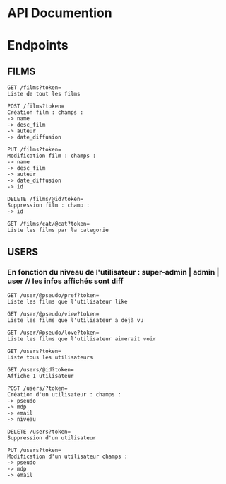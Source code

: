 # API Documention

# Endpoints

## FILMS

```
GET /films?token=
Liste de tout les films
```

```
POST /films?token=
Création film : champs :
-> name
-> desc_film
-> auteur
-> date_diffusion
```

```
PUT /films?token=
Modification film : champs :
-> name
-> desc_film
-> auteur
-> date_diffusion
-> id
```

```
DELETE /films/@id?token=
Suppression film : champ :
-> id
```

```
GET /films/cat/@cat?token=
Liste les films par la categorie
```

## USERS

### En fonction du niveau de l'utilisateur : super-admin | admin | user // les infos affichés sont diff

```
GET /user/@pseudo/pref?token=
Liste les films que l'utilisateur like
```

```
GET /user/@pseudo/view?token=
Liste les films que l'utilisateur a déjà vu
```

```
GET /user/@pseudo/love?token=
Liste les films que l'utilisateur aimerait voir
```

```
GET /users?token=
Liste tous les utilisateurs
```

```
GET /users/@id?token=
Affiche 1 utilisateur
```

```
POST /users/?token=
Création d'un utilisateur : champs :
-> pseudo
-> mdp
-> email
-> niveau
```

```
DELETE /users?token=
Suppression d'un utilisateur
```

```
PUT /users?token=
Modification d'un utilisateur champs :
-> pseudo
-> mdp
-> email
```